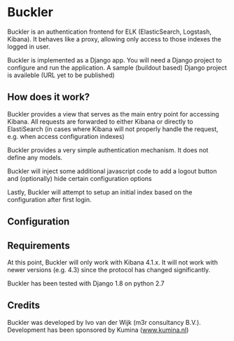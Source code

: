 # Buckler

Buckler is an authentication frontend for ELK (ElasticSearch, Logstash, Kibana).
It behaves like a proxy, allowing only access to those indexes the logged in
user.

Buckler is implemented as a Django app. You will need a Django project to
configure and run the application. A sample (buildout based) Django project
is availeble (URL yet to be published)

## How does it work?

Buckler provides a view that serves as the main entry point for accessing
Kibana.
All requests are forwarded to either Kibana or directly to ElastiSearch (in
cases where Kibana will not properly handle the request, e.g. when access
configuration indexes)

Buckler provides a very simple authentication mechanism. It does not define
any models.

Buckler will inject some additional javascript code to add a logout button and
(optionally) hide certain configuration options

Lastly, Buckler will attempt to setup an initial index based on the
configuration after first login.

## Configuration


## Requirements

At this point, Buckler will only work with Kibana 4.1.x. It will not work with
newer versions (e.g. 4.3) since the protocol has changed significantly.

Buckler has been tested with Django 1.8 on python 2.7

## Credits

Buckler was developed by Ivo van der Wijk (m3r consultancy B.V.). Development
has been sponsored by Kumina (www.kumina.nl)
